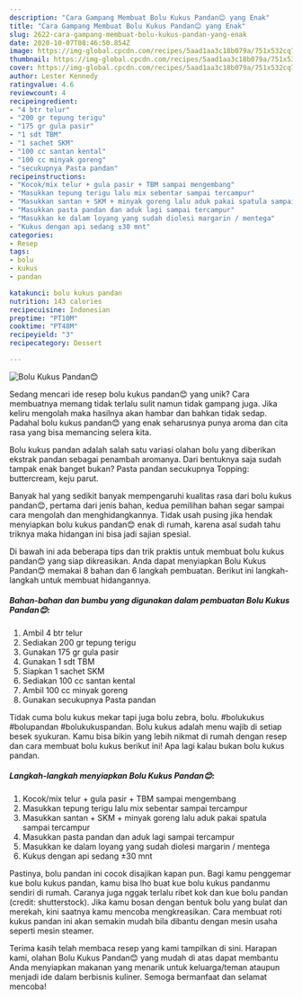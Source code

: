 ```yaml
---
description: "Cara Gampang Membuat Bolu Kukus Pandan😊 yang Enak"
title: "Cara Gampang Membuat Bolu Kukus Pandan😊 yang Enak"
slug: 2622-cara-gampang-membuat-bolu-kukus-pandan-yang-enak
date: 2020-10-07T08:46:50.854Z
image: https://img-global.cpcdn.com/recipes/5aad1aa3c18b079a/751x532cq70/bolu-kukus-pandan😊-foto-resep-utama.jpg
thumbnail: https://img-global.cpcdn.com/recipes/5aad1aa3c18b079a/751x532cq70/bolu-kukus-pandan😊-foto-resep-utama.jpg
cover: https://img-global.cpcdn.com/recipes/5aad1aa3c18b079a/751x532cq70/bolu-kukus-pandan😊-foto-resep-utama.jpg
author: Lester Kennedy
ratingvalue: 4.6
reviewcount: 4
recipeingredient:
- "4 btr telur"
- "200 gr tepung terigu"
- "175 gr gula pasir"
- "1 sdt TBM"
- "1 sachet SKM"
- "100 cc santan kental"
- "100 cc minyak goreng"
- "secukupnya Pasta pandan"
recipeinstructions:
- "Kocok/mix telur + gula pasir + TBM sampai mengembang"
- "Masukkan tepung terigu lalu mix sebentar sampai tercampur"
- "Masukkan santan + SKM + minyak goreng lalu aduk pakai spatula sampai tercampur"
- "Masukkan pasta pandan dan aduk lagi sampai tercampur"
- "Masukkan ke dalam loyang yang sudah diolesi margarin / mentega"
- "Kukus dengan api sedang ±30 mnt"
categories:
- Resep
tags:
- bolu
- kukus
- pandan

katakunci: bolu kukus pandan 
nutrition: 143 calories
recipecuisine: Indonesian
preptime: "PT10M"
cooktime: "PT48M"
recipeyield: "3"
recipecategory: Dessert

---
```



![Bolu Kukus Pandan😊](https://img-global.cpcdn.com/recipes/5aad1aa3c18b079a/751x532cq70/bolu-kukus-pandan😊-foto-resep-utama.jpg)

Sedang mencari ide resep bolu kukus pandan😊 yang unik? Cara membuatnya memang tidak terlalu sulit namun tidak gampang juga. Jika keliru mengolah maka hasilnya akan hambar dan bahkan tidak sedap. Padahal bolu kukus pandan😊 yang enak seharusnya punya aroma dan cita rasa yang bisa memancing selera kita.

Bolu kukus pandan adalah salah satu variasi olahan bolu yang diberikan ekstrak pandan sebagai penambah aromanya. Dari bentuknya saja sudah tampak enak banget bukan? Pasta pandan secukupnya Topping: buttercream, keju parut.

Banyak hal yang sedikit banyak mempengaruhi kualitas rasa dari bolu kukus pandan😊, pertama dari jenis bahan, kedua pemilihan bahan segar sampai cara mengolah dan menghidangkannya. Tidak usah pusing jika hendak menyiapkan bolu kukus pandan😊 enak di rumah, karena asal sudah tahu triknya maka hidangan ini bisa jadi sajian spesial.


Di bawah ini ada beberapa tips dan trik praktis untuk membuat bolu kukus pandan😊 yang siap dikreasikan. Anda dapat menyiapkan Bolu Kukus Pandan😊 memakai 8 bahan dan 6 langkah pembuatan. Berikut ini langkah-langkah untuk membuat hidangannya.

<!--inarticleads1-->

##### Bahan-bahan dan bumbu yang digunakan dalam pembuatan Bolu Kukus Pandan😊:

1. Ambil 4 btr telur
1. Sediakan 200 gr tepung terigu
1. Gunakan 175 gr gula pasir
1. Gunakan 1 sdt TBM
1. Siapkan 1 sachet SKM
1. Sediakan 100 cc santan kental
1. Ambil 100 cc minyak goreng
1. Gunakan secukupnya Pasta pandan


Tidak cuma bolu kukus mekar tapi juga bolu zebra, bolu. #bolukukus #bolupandan #bolukukuspandan. Bolu kukus adalah menu wajib di setiap besek syukuran. Kamu bisa bikin yang lebih nikmat di rumah dengan resep dan cara membuat bolu kukus berikut ini! Apa lagi kalau bukan bolu kukus pandan. 

<!--inarticleads2-->

##### Langkah-langkah menyiapkan Bolu Kukus Pandan😊:

1. Kocok/mix telur + gula pasir + TBM sampai mengembang
1. Masukkan tepung terigu lalu mix sebentar sampai tercampur
1. Masukkan santan + SKM + minyak goreng lalu aduk pakai spatula sampai tercampur
1. Masukkan pasta pandan dan aduk lagi sampai tercampur
1. Masukkan ke dalam loyang yang sudah diolesi margarin / mentega
1. Kukus dengan api sedang ±30 mnt


Pastinya, bolu pandan ini cocok disajikan kapan pun. Bagi kamu penggemar kue bolu kukus pandan, kamu bisa lho buat kue bolu kukus pandanmu sendiri di rumah. Caranya juga nggak terlalu ribet kok dan kue bolu pandan (credit: shutterstock). Jika kamu bosan dengan bentuk bolu yang bulat dan merekah, kini saatnya kamu mencoba mengkreasikan. Cara membuat roti kukus pandan ini akan semakin mudah bila dibantu dengan mesin usaha seperti mesin steamer. 

Terima kasih telah membaca resep yang kami tampilkan di sini. Harapan kami, olahan Bolu Kukus Pandan😊 yang mudah di atas dapat membantu Anda menyiapkan makanan yang menarik untuk keluarga/teman ataupun menjadi ide dalam berbisnis kuliner. Semoga bermanfaat dan selamat mencoba!
